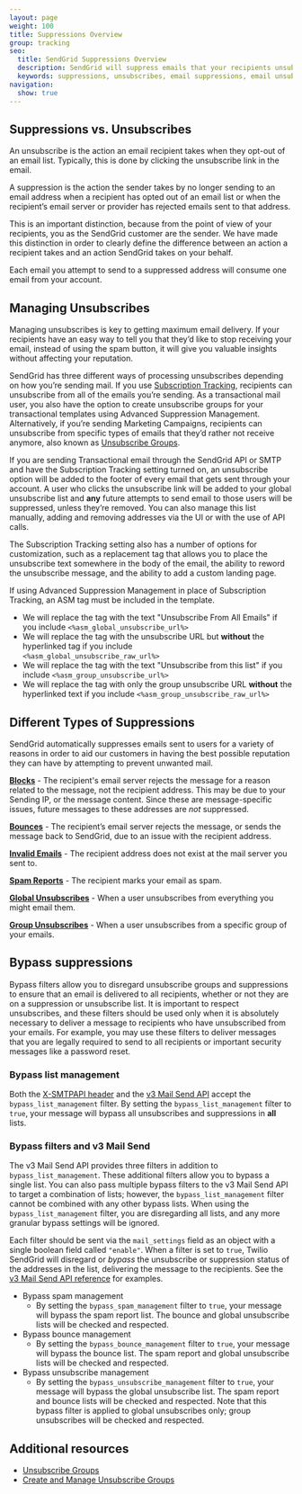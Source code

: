 ```yaml
---
layout: page
weight: 100
title: Suppressions Overview
group: tracking
seo:
  title: SendGrid Suppressions Overview
  description: SendGrid will suppress emails that your recipients unsubscribe from or that recipient email servers reject.
  keywords: suppressions, unsubscribes, email suppressions, email unsubscribes
navigation:
  show: true
---
```


## Suppressions vs. Unsubscribes

An unsubscribe is the action an email recipient takes when they opt-out of an email list. Typically, this is done by clicking the unsubscribe link in the email.

A suppression is the action the sender takes by no longer sending to an email address when a recipient has opted out of an email list or when the recipient’s email server or provider has rejected emails sent to that address.

This is an important distinction, because from the point of view of your recipients, you as the SendGrid customer are the sender. We have made this distinction in order to clearly define the difference between an action a recipient takes and an action SendGrid takes on your behalf.

<call-out type="warning">

Each email you attempt to send to a suppressed address will consume one email from your account.

</call-out>

## Managing Unsubscribes

Managing unsubscribes is key to getting maximum email delivery. If your recipients have an easy way to tell you that they’d like to stop receiving your email, instead of using the spam button, it will give you valuable insights without affecting your reputation.

SendGrid has three different ways of processing unsubscribes depending on how you’re sending mail. If you use [Subscription Tracking]({{root_url}}/ui/sending-email/subscription-tracking/), recipients can unsubscribe from all of the emails you’re sending. As a transactional mail user, you also have the option to create unsubscribe groups for your transactional templates using Advanced Suppression Management. Alternatively, if you’re sending Marketing Campaigns, recipients can unsubscribe from specific types of emails that they’d rather not receive anymore, also known as [Unsubscribe Groups]({{root_url}}/ui/sending-email/unsubscribe-groups/).

If you are sending Transactional email through the SendGrid API or SMTP and have the Subscription Tracking setting turned on, an unsubscribe option will be added to the footer of every email that gets sent through your account. A user who clicks the unsubscribe link will be added to your global unsubscribe list and **any** future attempts to send email to those users will be suppressed, unless they’re removed. You can also manage this list manually, adding and removing addresses via the UI or with the use of API calls.

The Subscription Tracking setting also has a number of options for customization, such as a replacement tag that allows you to place the unsubscribe text somewhere in the body of the email, the ability to reword the unsubscribe message, and the ability to add a custom landing page.

If using Advanced Suppression Management in place of Subscription Tracking, an ASM tag must be included in the template.

- We will replace the tag with the text "Unsubscribe From All Emails" if you include `<%asm_global_unsubscribe_url%>`
- We will replace the tag with the unsubscribe URL but **without** the hyperlinked tag if you include  
  `<%asm_global_unsubscribe_raw_url%>`
- We will replace the tag with the text "Unsubscribe from this list" if you include `<%asm_group_unsubscribe_url%>`
- We will replace the tag with only the group unsubscribe URL **without** the hyperlinked text if you include
  `<%asm_group_unsubscribe_raw_url%>`

## Different Types of Suppressions

SendGrid automatically suppresses emails sent to users for a variety of reasons in order to aid our customers in having the best possible reputation they can have by attempting to prevent unwanted mail.

**[Blocks]({{root_url}}/ui/sending-email/blocks/)** - The recipient's email server rejects the message for a reason related to the message, not the recipient address. This may be due to your Sending IP, or the message content. Since these are message-specific issues, future messages to these addresses are _not_ suppressed.

**[Bounces]({{root_url}}/ui/sending-email/bounces/)** - The recipient’s email server rejects the message, or sends the message back to SendGrid, due to an issue with the recipient address.

**[Invalid Emails]({{root_url}}/ui/sending-email/invalid-emails/)** - The recipient address does not exist at the mail server you sent to.

**[Spam Reports]({{root_url}}/glossary/spam-reports/)** - The recipient marks your email as spam.

**[Global Unsubscribes]({{root_url}}/ui/sending-email/global-unsubscribes/)** - When a user unsubscribes from everything you might email them.

**[Group Unsubscribes]({{root_url}}/ui/sending-email/group-unsubscribes/)** - When a user unsubscribes from a specific group of your emails.

## Bypass suppressions

Bypass filters allow you to disregard unsubscribe groups and suppressions to ensure that an email is delivered to all recipients, whether or not they are on a suppression or unsubscribe list. It is important to respect unsubscribes, and these filters should be used only when it is absolutely necessary to deliver a message to recipients who have unsubscribed from your emails. For example, you may use these filters to deliver messages that you are legally required to send to all recipients or important security messages like a password reset.

### Bypass list management

Both the [X-SMTPAPI header]({{root_url}}/for-developers/sending-email/smtp-filters/#filter-bypass_list_management) and the [v3 Mail Send API](https://sendgrid.api-docs.io/v3.0/mail-send/v3-mail-send) accept the `bypass_list_management` filter. By setting the `bypass_list_management` filter to `true`, your message will bypass all unsubscribes and suppressions in **all** lists.

### Bypass filters and v3 Mail Send

The v3 Mail Send API provides three filters in addition to `bypass_list_management`. These additional filters allow you to bypass a single list. You can also pass multiple bypass filters to the v3 Mail Send API to target a combination of lists; however, the `bypass_list_management` filter cannot be combined with any other bypass lists. When using the `bypass_list_management` filter, you are disregarding all lists, and any more granular bypass settings will be ignored.

Each filter should be sent via the `mail_settings` field as an object with a single boolean field called `"enable"`. When a filter is set to `true`, Twilio SendGrid will disregard or _bypass_ the unsubscribe or suppression status of the addresses in the list, delivering the message to the recipients. See the [v3 Mail Send API reference](https://sendgrid.api-docs.io/v3.0/mail-send/v3-mail-send) for examples.

- Bypass spam management
  - By setting the `bypass_spam_management` filter to `true`, your message will bypass the spam report list. The bounce and global unsubscribe lists will be checked and respected.
- Bypass bounce management
  - By setting the `bypass_bounce_management` filter to `true`, your message will bypass the bounce list. The spam report and global unsubscribe lists will be checked and respected.
- Bypass unsubscribe management
  - By setting the `bypass_unsubscribe_management` filter to `true`, your message will bypass the global unsubscribe list. The spam report and bounce lists will be checked and respected. Note that this bypass filter is applied to global unsubscribes only; group unsubscribes will be checked and respected.

## Additional resources

- [Unsubscribe Groups]({{root_url}}/ui/sending-email/unsubscribe-groups/)
- [Create and Manage Unsubscribe Groups]({{root_url}}/ui/sending-email/create-and-manage-unsubscribe-groups/)
